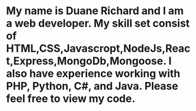 # My name is Duane Richard and I am a web developer. My skill set consist of HTML,CSS,Javascropt,NodeJs,React,Express,MongoDb,Mongoose. I also have experience working with PHP, Python, C#, and Java. Please feel free to view my code.
